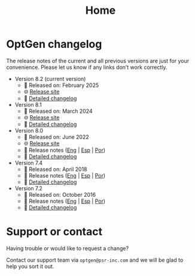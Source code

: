 ﻿---
layout: default
title: Home
nav_order: 1
description: "OptGen changelog"
permalink: /
---

# OptGen changelog

The release notes of the current and all previous versions are just for your convenience. Please let us know if any links don’t work correctly.

* Version 8.2 (current version)
  * 📅 Released on: February 2025
  * 🌐 [Release site](http://psr-energy.com/software/optgen-8.2.html)
  * 📝 [Detailed changelog](optgen-8.2.md)
* Version 8.1
  * 📅 Released on: March 2024
  * 🌐 [Release site](http://psr-energy.com/software/optgen-8.1.html)
  * 📝 [Detailed changelog](optgen-8.1.md)
* Version 8.0
  * 📅 Released on: June 2022
  * 🌐 [Release site](http://psr-energy.com/software/optgen-8.0.html)
  * 📖 Release notes ([Eng](https://www.psr-inc.com/wp-content/uploads/softwares/optgen/OptgenReleaseNotesEng-8.0.pdf) \| [Esp](https://www.psr-inc.com/wp-content/uploads/softwares/optgen/OptgenReleaseNotesEsp-8.0.pdf) \| [Por](https://www.psr-inc.com/wp-content/uploads/softwares/optgen/OptgenReleaseNotesPor-8.0.pdf))
  * 📝 [Detailed changelog](optgen-8.0.md)
* Version 7.4
  * 📅 Released on: April 2018
  * 📖 Release notes ([Eng](https://www.psr-inc.com/wp-content/uploads/softwares/optgen/OptgenReleaseNotesEng-7.4.pdf) \| [Esp](https://www.psr-inc.com/wp-content/uploads/softwares/optgen/OptgenReleaseNotesEsp-7.4.pdf) \| [Por](https://www.psr-inc.com/wp-content/uploads/softwares/optgen/OptgenReleaseNotesPor-7.4.pdf))
  * 📝 [Detailed changelog](optgen-7.4.md)
* Version 7.2
  * 📅 Released on: October 2016
  * 📖 Release notes ([Eng](https://www.psr-inc.com/wp-content/uploads/softwares/optgen/OptgenReleaseNotesEng-7.2.pdf) \| [Esp](https://www.psr-inc.com/wp-content/uploads/softwares/optgen/OptgenReleaseNotesEsp-7.2.pdf) \| [Por](https://www.psr-inc.com/wp-content/uploads/softwares/optgen/OptgenReleaseNotesPor-7.2.pdf))
  * 📝 [Detailed changelog](optgen-7.2.md)

# Support or contact

Having trouble or would like to request a change?

Contact our support team via `optgen@psr-inc.com` and we will be glad to help you sort it out.